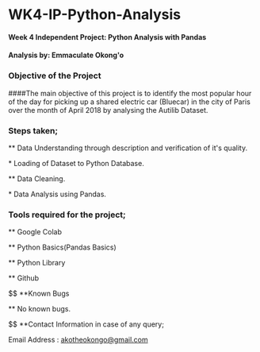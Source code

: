 # WK4-IP-Python-Analysis
#### Week 4 Independent Project: Python Analysis with Pandas
#### Analysis by: Emmaculate Okong'o

### Objective of the Project

####The main objective of this project is to identify the most popular hour of the day for picking up a shared electric car (Bluecar) in the city of Paris over the month of April 2018 by analysing the Autilib Dataset.

### Steps taken;

$$$$ ** Data Understanding through description and verification of it's quality.

$$$$ * Loading of Dataset to Python Database.

$$$$ ** Data Cleaning.

$$$$ * Data Analysis using Pandas.

### Tools required for the project;

$$$$ ** Google Colab

$$$$ ** Python Basics(Pandas Basics)

$$$$ ** Python Library

$$$$ ** Github

$$ **Known Bugs

$$$$ ** No known bugs.

$$ **Contact Information in case of any query;

$$$$ Email Address : akotheokongo@gmail.com
